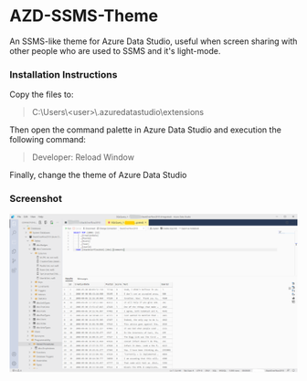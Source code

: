 # AZD-SSMS-Theme
An SSMS-like theme for Azure Data Studio, useful when screen sharing with other people who are used to SSMS and it's light-mode.

### Installation Instructions
Copy the files to:
> C:\Users\\\<user\>\\.azuredatastudio\\extensions

Then open the command palette in Azure Data Studio and execution the following command:
> Developer: Reload Window

Finally, change the theme of Azure Data Studio

### Screenshot
![Example](./images/Example.png)